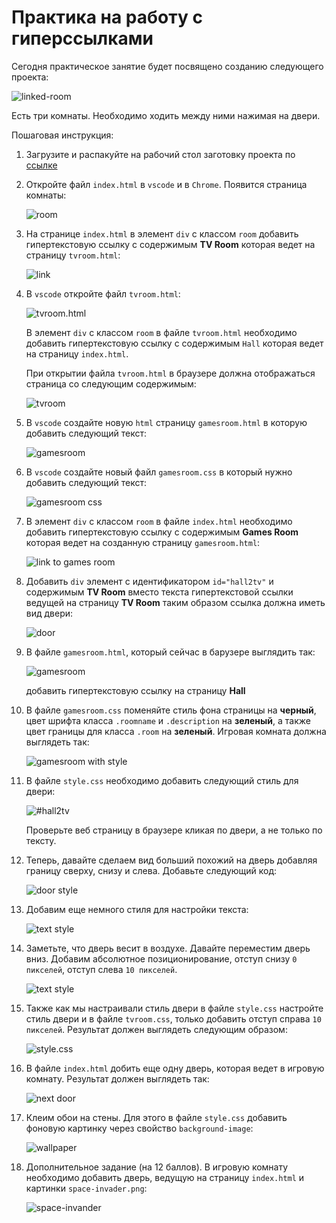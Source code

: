 # Практика на работу с гиперссылками

Сегодня практическое занятие будет посвящено созданию следующего проекта:

![linked-room](img/linked-room.gif)

Есть три комнаты. Необходимо ходить между ними нажимая на двери.

Пошаговая инструкция:

1. Загрузите и распакуйте на рабочий стол заготовку проекта по [ссылке](linked-room.zip)
2. Откройте файл `index.html` в `vscode` и в `Chrome`. Появится страница комнаты:

    ![room](img/02.png)

3. На странице `index.html` в элемент `div` с классом `room` добавить гипертекстовую ссылку с содержимым **TV Room** которая ведет на страницу `tvroom.html`:

    ![link](img/03.png)

4. В `vscode` откройте файл `tvroom.html`:

    ![tvroom.html](img/04_1.png)

    В элемент `div` с классом `room` в файле `tvroom.html` необходимо добавить гипертекстовую ссылку с содержимым `Hall` которая ведет на страницу `index.html`.

    При открытии файла `tvroom.html` в браузере должна отображаться страница со следующим содержимым:

    ![tvroom](img/04_2.png)

5. В `vscode` создайте новую `html` страницу `gamesroom.html` в которую добавить следующий текст:

    ![gamesroom](img/05.png)

6. В `vscode` создайте новый файл `gamesroom.css` в который нужно добавить следующий текст:

    ![gamesroom css](img/06.png)

7. В элемент `div` с классом `room` в файле `index.html` необходимо добавить гипертекстовую ссылку с содержимым **Games Room** которая ведет на созданную страницу `gamesroom.html`:

    ![link to games room](img/07.png)

8. Добавить `div` элемент с идентификатором  `id="hall2tv"` и содержимым **TV Room** вместо текста гипертекстовой ссылки ведущей на страницу **TV Room** таким образом ссылка должна иметь вид двери:

    ![door](img/08.png)

9. В файле `gamesroom.html`, который сейчас в барузере выглядить так:

    ![gamesroom](img/09.png)

    добавить гипертекстовую ссылку на страницу **Hall**

10. В файле `gamesroom.css` поменяйте стиль фона страницы на **черный**, цвет шрифта класса `.roomname` и `.description` на **зеленый**, а также цвет границы для класса `.room` на **зеленый**. Игровая комната должна выглядеть так:

    ![gamesroom with style](img/10.png)

11. В файле `style.css` необходимо добавить следующий стиль для двери:

    ![#hall2tv](img/11.png)

    Проверьте веб страницу в браузере кликая по двери, а не только по тексту.

12. Теперь, давайте сделаем вид больший похожий на дверь добавляя границу сверху, снизу и слева. Добавьте следующий код:

    ![door style](img/12.png)

13. Добавим еще немного стиля для настройки текста:

    ![text style](img/13.png)

14. Заметьте, что дверь весит в воздухе. Давайте переместим дверь вниз. Добавим абсолютное позиционирование, отступ снизу `0 пикселей`, отступ слева `10 пикселей`.

    ![text style](img/14.png)

15. Также как мы настраивали стиль двери в файле `style.css` настройте стиль двери и в файле `tvroom.css`, только добавить отступ справа `10 пикселей`. Результат должен выглядеть следующим образом:

    ![style.css](img/15.png)

16. В файле `index.html` добить еще одну дверь, которая ведет в игровую комнату. Результат должен выглядеть так:

    ![next door](img/16.png)

17. Клеим обои на стены. Для этого в файле `style.css` добавить фоновую картинку через свойство `background-image`:

    ![wallpaper](img/17.png)

18. Дополнительное задание (на 12 баллов). В игровую комнату необходимо добавить дверь, ведущую на страницу `index.html` и картинки `space-invader.png`:

    ![space-invander](img/18.png)